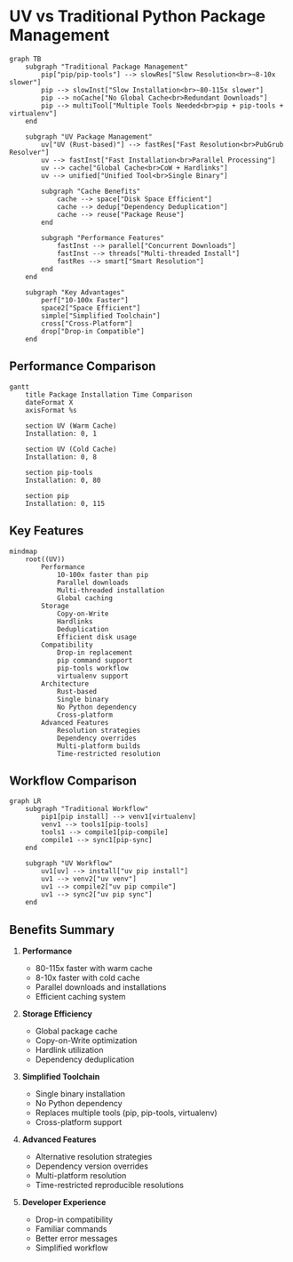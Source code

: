 # UV vs Traditional Python Package Management

```mermaid
graph TB
    subgraph "Traditional Package Management"
        pip["pip/pip-tools"] --> slowRes["Slow Resolution<br>~8-10x slower"]
        pip --> slowInst["Slow Installation<br>~80-115x slower"]
        pip --> noCache["No Global Cache<br>Redundant Downloads"]
        pip --> multiTool["Multiple Tools Needed<br>pip + pip-tools + virtualenv"]
    end

    subgraph "UV Package Management"
        uv["UV (Rust-based)"] --> fastRes["Fast Resolution<br>PubGrub Resolver"]
        uv --> fastInst["Fast Installation<br>Parallel Processing"]
        uv --> cache["Global Cache<br>CoW + Hardlinks"]
        uv --> unified["Unified Tool<br>Single Binary"]
        
        subgraph "Cache Benefits"
            cache --> space["Disk Space Efficient"]
            cache --> dedup["Dependency Deduplication"]
            cache --> reuse["Package Reuse"]
        end
        
        subgraph "Performance Features"
            fastInst --> parallel["Concurrent Downloads"]
            fastInst --> threads["Multi-threaded Install"]
            fastRes --> smart["Smart Resolution"]
        end
    end

    subgraph "Key Advantages"
        perf["10-100x Faster"] 
        space2["Space Efficient"]
        simple["Simplified Toolchain"]
        cross["Cross-Platform"]
        drop["Drop-in Compatible"]
    end
```

## Performance Comparison

```mermaid
gantt
    title Package Installation Time Comparison
    dateFormat X
    axisFormat %s
    
    section UV (Warm Cache)
    Installation: 0, 1
    
    section UV (Cold Cache) 
    Installation: 0, 8
    
    section pip-tools
    Installation: 0, 80
    
    section pip
    Installation: 0, 115
```

## Key Features

```mermaid
mindmap
    root((UV))
        Performance
            10-100x faster than pip
            Parallel downloads
            Multi-threaded installation
            Global caching
        Storage
            Copy-on-Write
            Hardlinks
            Deduplication
            Efficient disk usage
        Compatibility
            Drop-in replacement
            pip command support
            pip-tools workflow
            virtualenv support
        Architecture
            Rust-based
            Single binary
            No Python dependency
            Cross-platform
        Advanced Features
            Resolution strategies
            Dependency overrides
            Multi-platform builds
            Time-restricted resolution
```

## Workflow Comparison

```mermaid
graph LR
    subgraph "Traditional Workflow"
        pip1[pip install] --> venv1[virtualenv]
        venv1 --> tools1[pip-tools]
        tools1 --> compile1[pip-compile]
        compile1 --> sync1[pip-sync]
    end
    
    subgraph "UV Workflow"
        uv1[uv] --> install["uv pip install"]
        uv1 --> venv2["uv venv"]
        uv1 --> compile2["uv pip compile"]
        uv1 --> sync2["uv pip sync"]
    end
```

## Benefits Summary

1. **Performance**
   - 80-115x faster with warm cache
   - 8-10x faster with cold cache
   - Parallel downloads and installations
   - Efficient caching system

2. **Storage Efficiency**
   - Global package cache
   - Copy-on-Write optimization
   - Hardlink utilization
   - Dependency deduplication

3. **Simplified Toolchain**
   - Single binary installation
   - No Python dependency
   - Replaces multiple tools (pip, pip-tools, virtualenv)
   - Cross-platform support

4. **Advanced Features**
   - Alternative resolution strategies
   - Dependency version overrides
   - Multi-platform resolution
   - Time-restricted reproducible resolutions

5. **Developer Experience**
   - Drop-in compatibility
   - Familiar commands
   - Better error messages
   - Simplified workflow
